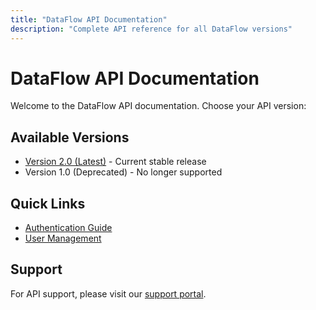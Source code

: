 ```yaml
---
title: "DataFlow API Documentation"
description: "Complete API reference for all DataFlow versions"
---
```


# DataFlow API Documentation

Welcome to the DataFlow API documentation. Choose your API version:

## Available Versions

- [Version 2.0 (Latest)](/api/v2/) - Current stable release
- Version 1.0 (Deprecated) - No longer supported

## Quick Links

- [Authentication Guide](/api/v2/authentication/)
- [User Management](/api/v2/users/)

## Support

For API support, please visit our [support portal](https://support.dataflow.example.com).

